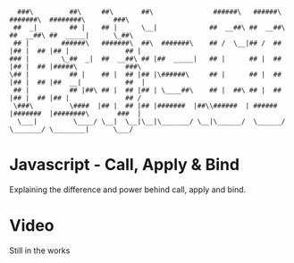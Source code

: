      ###\         ##\     ##\       ##\               ######\   ######\  #######\  ########\       ###\
     ##  _|        ## |    ## |      \__|             ##  __##\ ##  __##\ ##  __##\ ##  _____|      \_##\  
     ## |        ######\   #######\  ##\  #######\    ## /  \__|## /  ## |## |  ## |## |              ## |
    ### |        \_##  _|  ##  __##\ ## |##  _____|   ## |      ## |  ## |## |  ## |#####\            ###\
    \## |          ## |    ## |  ## |## |\######\     ## |      ## |  ## |## |  ## |##  __|           ##  |
     ## |          ## |##\ ## |  ## |## | \____##\    ## |  ##\ ## |  ## |## |  ## |## |              ## /
     \###\         \####  |## |  ## |## |#######  |##\\######  | ######  |#######  |########\       ###  |
      \___|         \____/ \__|  \__|\__|\_______/ \__|\______/  \______/ \_______/ \________|      \___/  

# Javascript - Call, Apply & Bind

Explaining the difference and power behind call, apply and bind.

# Video

Still in the works
